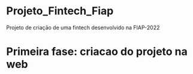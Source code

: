# Projeto_Fintech_Fiap
Projeto de criaçāo de uma fintech desenvolvido na FIAP-2022

# Primeira fase: criacao do projeto na web
